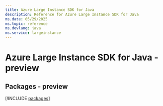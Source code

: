 ```yaml
---
title: Azure Large Instance SDK for Java
description: Reference for Azure Large Instance SDK for Java
ms.date: 05/29/2025
ms.topic: reference
ms.devlang: java
ms.service: largeinstance
---
```

# Azure Large Instance SDK for Java - preview
## Packages - preview
[!INCLUDE [packages](large-instance-index.md)]